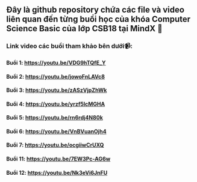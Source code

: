 ## Đây là github repository chứa các file và video liên quan đến từng buổi học của khóa Computer Science Basic của lớp CSB18 tại MindX 📖
### Link video các buổi tham khảo bên dưới📹:
#### Buổi 1: https://youtu.be/VDG9hTQfE_Y
#### Buổi 2: https://youtu.be/jowoFnLAVc8
#### Buổi 3: https://youtu.be/zASzVjpZhWk
#### Buổi 4: https://youtu.be/yrzf5lcMGHA
#### Buổi 5: https://youtu.be/rn6rdj4N80k
#### Buổi 6: https://youtu.be/VnBVuanOjh4
#### Buổi 7: https://youtu.be/ocgiiwCrUXQ
#### Buổi 11: https://youtu.be/7EW3Pc-AG6w
#### Buổi 12: https://youtu.be/Nk3eVi6JnFU
